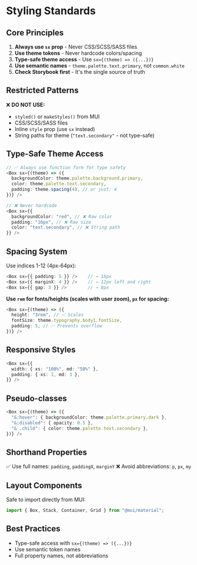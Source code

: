 # Styling Standards

## Core Principles

1. **Always use `sx` prop** - Never CSS/SCSS/SASS files
2. **Use theme tokens** - Never hardcode colors/spacing
3. **Type-safe theme access** - Use `sx={(theme) => ({...})}`
4. **Use semantic names** - `theme.palette.text.primary`, not `common.white`
5. **Check Storybook first** - It's the single source of truth

## Restricted Patterns

❌ **DO NOT USE:**

- `styled()` or `makeStyles()` from MUI
- CSS/SCSS/SASS files
- Inline `style` prop (use `sx` instead)
- String paths for theme (`"text.secondary"` - not type-safe)

## Type-Safe Theme Access

```typescript
// ✅ Always use function form for type safety
<Box sx={(theme) => ({
  backgroundColor: theme.palette.background.primary,
  color: theme.palette.text.secondary,
  padding: theme.spacing(4), // or just: 4
})} />

// ❌ Never hardcode
<Box sx={{
  backgroundColor: "red", // ❌ Raw color
  padding: "16px", // ❌ Raw size
  color: "text.secondary", // ❌ String path
}} />
```

## Spacing System

Use indices 1-12 (4px-64px):

```typescript
<Box sx={{ padding: 5 }} />    // → 16px
<Box sx={{ marginX: 4 }} />    // → 12px left and right
<Box sx={{ gap: 3 }} />        // → 8px
```

**Use `rem` for fonts/heights (scales with user zoom), `px` for spacing:**

```typescript
<Box sx={(theme) => ({
  height: "3rem", // ✅ Scales
  fontSize: theme.typography.body1.fontSize,
  padding: 5, // ✅ Prevents overflow
})} />
```

## Responsive Styles

```typescript
<Box sx={{
  width: { xs: "100%", md: "50%" },
  padding: { xs: 1, md: 3 },
}} />
```

## Pseudo-classes

```typescript
<Box sx={(theme) => ({
  "&:hover": { backgroundColor: theme.palette.primary.dark },
  "&:disabled": { opacity: 0.5 },
  "& .child": { color: theme.palette.text.secondary },
})} />
```

## Shorthand Properties

✅ Use full names: `padding`, `paddingX`, `marginY`
❌ Avoid abbreviations: `p`, `px`, `my`

## Layout Components

Safe to import directly from MUI:

```typescript
import { Box, Stack, Container, Grid } from "@mui/material";
```

## Best Practices

- Type-safe access with `sx={(theme) => ({...})}`
- Use semantic token names
- Full property names, not abbreviations
